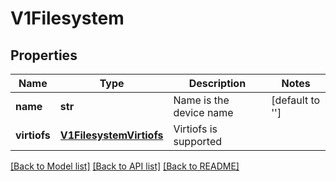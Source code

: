 # V1Filesystem

## Properties
Name | Type | Description | Notes
------------ | ------------- | ------------- | -------------
**name** | **str** | Name is the device name | [default to '']
**virtiofs** | [**V1FilesystemVirtiofs**](V1FilesystemVirtiofs.md) | Virtiofs is supported | 

[[Back to Model list]](../README.md#documentation-for-models) [[Back to API list]](../README.md#documentation-for-api-endpoints) [[Back to README]](../README.md)



